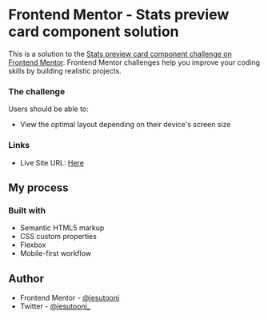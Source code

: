 # Frontend Mentor - Stats preview card component solution

This is a solution to the [Stats preview card component challenge on Frontend Mentor](https://www.frontendmentor.io/challenges/stats-preview-card-component-8JqbgoU62). Frontend Mentor challenges help you improve your coding skills by building realistic projects. 

### The challenge

Users should be able to:

- View the optimal layout depending on their device's screen size

### Links
- Live Site URL: [Here](https://reverent-bartik-477e71.netlify.app/)

## My process

### Built with

- Semantic HTML5 markup
- CSS custom properties
- Flexbox
- Mobile-first workflow

## Author
- Frontend Mentor - [@jesutooni](https://www.frontendmentor.io/profile/jesutooni)
- Twitter - [@jesutooni_](https://www.twitter.com/jesutooni_)
